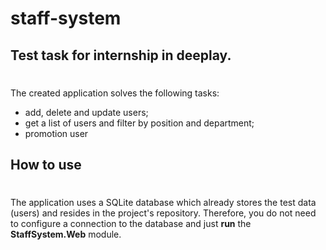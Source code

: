 # staff-system
## Test task for internship in deeplay.
#

The created application solves the following tasks:
* add, delete and update users;
* get a list of users and filter by position and department;
* promotion user

## How to use
#
The application uses a SQLite database which already stores the test data (users) and resides in the project's repository. Therefore, you do not need to configure a connection to the database and just **run** the **StaffSystem.Web** module.
